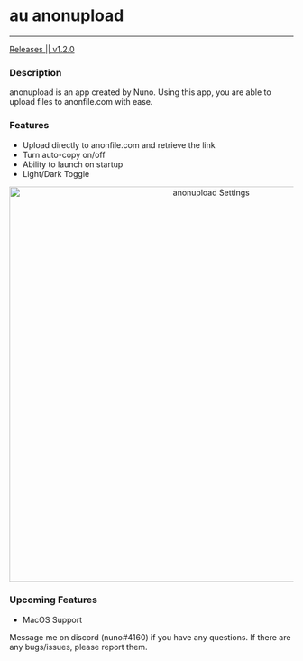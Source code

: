 # au    anonupload
<hr />

<a href='https://github.com/Nuno135/anonupload/releases'>
  Releases || v1.2.0
</a>

### Description
anonupload is an app created by Nuno. Using this app, you are able to upload files to anonfile.com with ease.

### Features
 * Upload directly to anonfile.com and retrieve the link
 * Turn auto-copy on/off
 * Ability to launch on startup
 * Light/Dark Toggle
 
 <div align='center'>
  <img src='https://i.ibb.co/nmNfpPy/anonuploadprev1.png' width='700' alt='anonupload Settings' />
</div>

### Upcoming Features
 * MacOS Support

Message me on discord (nuno#4160) if you have any questions. 
If there are any bugs/issues, please report them.
